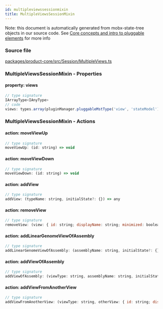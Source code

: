 ```yaml
---
id: multipleviewssessionmixin
title: MultipleViewsSessionMixin
---
```


Note: this document is automatically generated from mobx-state-tree objects in
our source code. See
[Core concepts and intro to pluggable elements](/docs/developer_guide/) for more
info

### Source file

[packages/product-core/src/Session/MultipleViews.ts](https://github.com/GMOD/jbrowse-components/blob/main/packages/product-core/src/Session/MultipleViews.ts)

### MultipleViewsSessionMixin - Properties

#### property: views

```js
// type signature
IArrayType<IAnyType>
// code
views: types.array(pluginManager.pluggableMstType('view', 'stateModel'))
```

### MultipleViewsSessionMixin - Actions

#### action: moveViewUp

```js
// type signature
moveViewUp: (id: string) => void
```

#### action: moveViewDown

```js
// type signature
moveViewDown: (id: string) => void
```

#### action: addView

```js
// type signature
addView: (typeName: string, initialState?: {}) => any
```

#### action: removeView

```js
// type signature
removeView: (view: { id: string; displayName: string; minimized: boolean; } & NonEmptyObject & { width: number; } & { menuItems(): MenuItem[]; } & { setDisplayName(name: string): void; setWidth(newWidth: number): void; setMinimized(flag: boolean): void; } & IStateTreeNode<...>) => void
```

#### action: addLinearGenomeViewOfAssembly

```js
// type signature
addLinearGenomeViewOfAssembly: (assemblyName: string, initialState?: {}) => any
```

#### action: addViewOfAssembly

```js
// type signature
addViewOfAssembly: (viewType: string, assemblyName: string, initialState?: Record<string, unknown>) => any
```

#### action: addViewFromAnotherView

```js
// type signature
addViewFromAnotherView: (viewType: string, otherView: { id: string; displayName: string; minimized: boolean; displayedRegions: IMSTArray<IModelType<{ refName: ISimpleType<string>; start: ISimpleType<number>; end: ISimpleType<...>; reversed: IOptionalIType<...>; } & { ...; }, { ...; }, _NotCustomized, _NotCustomized>> & IStateTreeNode<...>;...
```
